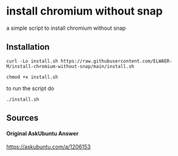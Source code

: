 # install chromium without snap
a simple script to install chromium without snap

## Installation
```
curl -Lo install.sh https://raw.githubusercontent.com/ELWAER-M/install-chromium-without-snap/main/install.sh

chmod +x install.sh 
```
to run the script do

`./install.sh`

## Sources

#### Original AskUbuntu Answer
https://askubuntu.com/a/1206153
